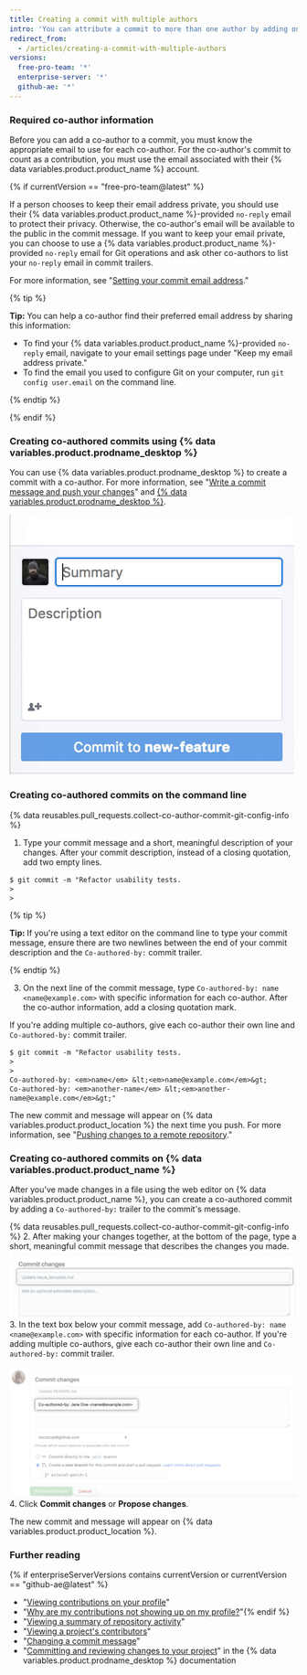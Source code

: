 ```yaml
---
title: Creating a commit with multiple authors
intro: 'You can attribute a commit to more than one author by adding one or more `Co-authored-by` trailers to the commit''s message. Co-authored commits are visible on {% data variables.product.product_name %}{% if enterpriseServerVersions contains currentVersion or currentVersion == "github-ae@latest" %} and can be included in the profile contributions graph and the repository''s statistics{% endif %}.'
redirect_from:
  - /articles/creating-a-commit-with-multiple-authors
versions:
  free-pro-team: '*'
  enterprise-server: '*'
  github-ae: '*'
---
```


### Required co-author information

Before you can add a co-author to a commit, you must know the appropriate email to use for each co-author. For the co-author's commit to count as a contribution, you must use the email associated with their {% data variables.product.product_name %} account.

{% if currentVersion == "free-pro-team@latest" %}

If a person chooses to keep their email address private, you should use their {% data variables.product.product_name %}-provided `no-reply` email to protect their privacy. Otherwise, the co-author's email will be available to the public in the commit message. If you want to keep your email private, you can choose to use a {% data variables.product.product_name %}-provided `no-reply` email for Git operations and ask other co-authors to list your `no-reply` email in commit trailers.

For more information, see "[Setting your commit email address](/articles/setting-your-commit-email-address)."

  {% tip %}

  **Tip:** You can help a co-author find their preferred email address by sharing this information:
  - To find your {% data variables.product.product_name %}-provided `no-reply` email, navigate to your email settings page under "Keep my email address private."
  - To find the email you used to configure Git on your computer, run `git config user.email` on the command line.

  {% endtip %}

{% endif %}

### Creating co-authored commits using {% data variables.product.prodname_desktop %}

You can use {% data variables.product.prodname_desktop %} to create a commit with a co-author. For more information, see "[Write a commit message and push your changes](/desktop/contributing-to-projects/committing-and-reviewing-changes-to-your-project#4-write-a-commit-message-and-push-your-changes)" and [{% data variables.product.prodname_desktop %}](https://desktop.github.com).

![Add a co-author to the commit message](/assets/images/help/desktop/co-authors-demo-hq.gif)

### Creating co-authored commits on the command line

{% data reusables.pull_requests.collect-co-author-commit-git-config-info %}

1. Type your commit message and a short, meaningful description of your changes. After your commit description, instead of a closing quotation, add two empty lines.
  ```shell
  $ git commit -m "Refactor usability tests.
  >
  >
  ```
  {% tip %}

  **Tip:** If you're using a text editor on the command line to type your commit message, ensure there are two newlines between the end of your commit description and the `Co-authored-by:` commit trailer.

  {% endtip %}

3. On the next line of the commit message, type `Co-authored-by: name <name@example.com>` with specific information for each co-author. After the co-author information, add a closing quotation mark.

  If you're adding multiple co-authors, give each co-author their own line and `Co-authored-by:` commit trailer.
  ```shell
  $ git commit -m "Refactor usability tests.
  >
  >
  Co-authored-by: <em>name</em> &lt;<em>name@example.com</em>&gt;
  Co-authored-by: <em>another-name</em> &lt;<em>another-name@example.com</em>&gt;"
  ```

The new commit and message will appear on {% data variables.product.product_location %} the next time you push. For more information, see "[Pushing changes to a remote repository](/articles/pushing-commits-to-a-remote-repository/)."

### Creating co-authored commits on {% data variables.product.product_name %}

After you've made changes in a file using the web editor on {% data variables.product.product_name %}, you can create a co-authored commit by adding a `Co-authored-by:` trailer to the commit's message.

{% data reusables.pull_requests.collect-co-author-commit-git-config-info %}
2. After making your changes together, at the bottom of the page, type a short, meaningful commit message that describes the changes you made.
  ![Commit message for your change](/assets/images/help/repository/write-commit-message-quick-pull.png)
3. In the text box below your commit message, add `Co-authored-by: name <name@example.com>` with specific information for each co-author. If you're adding multiple co-authors, give each co-author their own line and `Co-authored-by:` commit trailer.

  ![Commit message co-author trailer example in second commit message text box](/assets/images/help/repository/write-commit-message-co-author-trailer.png)
4. Click **Commit changes** or **Propose changes**.

The new commit and message will appear on {% data variables.product.product_location %}.

### Further reading
{% if enterpriseServerVersions contains currentVersion or currentVersion == "github-ae@latest" %}
- "[Viewing contributions on your profile](/articles/viewing-contributions-on-your-profile)"
- "[Why are my contributions not showing up on my profile?](/articles/why-are-my-contributions-not-showing-up-on-my-profile)"{% endif %}
- "[Viewing a summary of repository activity](/articles/viewing-a-summary-of-repository-activity)"
- "[Viewing a project's contributors](/articles/viewing-a-projects-contributors)"
- "[Changing a commit message](/articles/changing-a-commit-message)"
- "[Committing and reviewing changes to your project](/desktop/contributing-to-projects/committing-and-reviewing-changes-to-your-project#4-write-a-commit-message-and-push-your-changes)" in the {% data variables.product.prodname_desktop %} documentation
